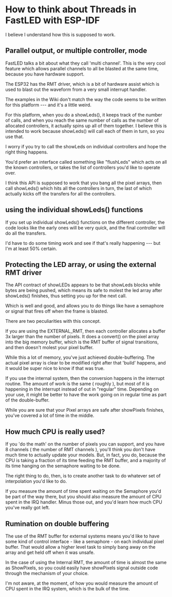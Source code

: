 # How to think about Threads in FastLED with ESP-IDF

I believe I understand how this is supposed to work.

## Parallel output, or multiple controller, mode

FastLED talks a bit about what they call 'multi channel'. This is
the very cool feature which allows parallel channels to all be blasted
at the same time, because you have hardware support.

The ESP32 has the RMT driver, which is a bit of hardware assist
which is used to blast out the waveform from a very small interrupt handler.

The examples in the Wiki don't match the way the code seems to be written
for this platform --- and it's a little weird.

For this platform, when you do a showLeds(), it keeps track of the number
of calls, and when you reach the same number of calls as the number of allocated
controllers, it actually spins up all of them together. I believe
this is intended to work because showLeds() will call each
of them in turn, so you use that.

I worry if you try to call the showLeds on individual controllers
and hope the right thing happens.

You'd prefer an interface called something like "flushLeds" which
acts on all the known controllers, or takes the list of controllers
you'd like to operate over.

I think this API is supposed to work that you bang all the pixel arrays,
then call showLeds() which hits all the controllers in turn, the last
of which actually kicks off the transfers for all the controllers.

## using the individual showLeds() functions

If you set up individual showLeds() functions on the different controller, the
code looks like the early ones will be very quick, and the final controller will 
do all the transfers.

I'd have to do some timing work and see if that's really happening --- but I'm at least 50% certain.

## Protecting the LED array, or using the external RMT driver

The API contract of showLEDs appears to be that showLeds blocks while
bytes are being pushed, which means its safe to molest the led array after
showLeds() finishes, thus setting you up for the next call.

Which is well and good, and allows you to do things like have a semaphore or 
signal that fires off when the frame is blasted.

There are two peculiarities with this concept.

If you are using the EXTERNAL_RMT, then each controller allocates a buffer 3x larger
than the number of pixels. It does a convert() on the pixel array into the big memory
buffer, which is the RMT buffer of signal transitions, and then doesn't molest your
pixel buffer.

While this a lot of memory, you've just achieved double-buffering. The actual pixel array
is clear to be modified right after that 'build' happens, and it would be super nice to 
know if that was true.

If you use the internal system, then the conversion happens in the interrupt routine.
The amount of work is the same ( roughly ), but most of it is happening in the interrupt
instead of out in "regular" time. Depending on your use, it might be better
to have the work going on in regular time as part of the double-buffer.

While you are sure that your Pixel arrays are safe after showPixels finishes, you've
covered a lot of time in the middle.

## How much CPU is really used?

If you 'do the math' on the number of pixels you can support, and you have 8 channels ( the number of RMT channels ),
you'll think you don't have much time to actually update your models. But, in fact, you do,
because the CPU is taking a fraction of its time feeding the RMT buffer, and a majority
of its time hanging on the semaphore waiting to be done.

The right thing to do, then, is to create another task to do whatever set of interpolation
you'd like to do.

If you measure the amount of time spent waiting on the Semaphore you'd be part of the way there,
but you should also measure the amount of CPU spent in the IRQ handler. Minus those out, 
and you'd learn how much CPU you've really got left.

## Rumination on double buffering

The use of the RMT buffer for external systems means you'd like to have some kind of control interface - like
a semaphore - on each individual pixel buffer. That would allow a higher level task to simply bang
away on the array and get held off when it was unsafe.

In the case of using the Internal RMT, the amount of time is almost the same as ShowPixels, so you
could easily have showPixels signal outside code through the mechanism of your choice.

I'm not aware, at the moment, of how you would measure the amount of CPU spent in the IRQ system,
which is the bulk of the time.

